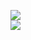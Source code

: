 [![](https://img.shields.io/badge/Made%20With-Github%20Spray-lightgrey.svg?style=for-the-badge&logo=github)](https://github.com/Annihil/github-spray#4009)  
[![](https://i.imgur.com/2DrTn0Z.gif)](https://github.com/Annihil/github-spray)